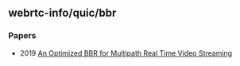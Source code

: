 ## webrtc-info/quic/bbr




### Papers
- 2019 [An Optimized BBR for Multipath Real Time Video Streaming](https://arxiv.org/pdf/1901.09177.pdf)



